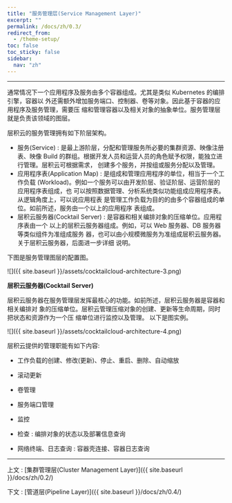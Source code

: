 ```yaml
---
title: "服务管理层(Service Management Layer)"
excerpt: ""
permalink: /docs/zh/0.3/
redirect_from:
  - /theme-setup/
toc: false
toc_sticky: false
sidebar:
  nav: "zh"
---
```


---
通常情况下一个应用程序及服务由多个容器组成。尤其是类似 Kubernetes 的编排引擎，容器以 外还需额外增加服务端口、控制器、卷等对象。因此基于容器的应用程序及服务管理，需要压 缩和管理容器以及相关对象的抽象单位。服务管理层就是负责该领域的图层。

层积云的服务管理拥有如下阶层架构。

* 服务(Service) : 是最上游阶层，分配和管理服务所必要的集群资源、映像注册表、映像 Build 的群组。根据开发人员和运营人员的角色赋予权限，能独立进行管理。层积云可根据需求， 创建多个服务，并按组或服务分配以及管理。
* 应用程序表(Application Map) : 是组成和管理应用程序的单位，相当于一个工作负载 (Workload)。例如一个服务可以由开发阶层、验证阶层、运营阶层的应用程序表组成，也 可以按照数据管理、分析系统类似功能组成应用程序表。从逻辑角度上，可以说应用程表 是管理工作负载为目的的由多个容器组成的单位。如前所述，服务由一个以上的应用程序 表组成。
* 层积云服务器(Cocktail Server) : 是容器和相关编排对象的压缩单位。应用程序表由一个 以上的层积云服务器组成。例如，可以 Web 服务器、DB 服务器等类似组件为准组成服务 器，也可以由小规模微服务为准组成层积云服务器。关于层积云服务器，后面进一步详细 说明。

下图是服务管理图层的配置图。

![]({{ site.baseurl }}/assets/cocktailcloud-architecture-3.png)

**层积云服务器(Cocktail Server)**

层积云服务器在服务管理层发挥最核心的功能。如前所述，层积云服务器是容器和相关编排对 象的压缩单位。层积云管理压缩对象的创建、更新等生命周期，同时把状态和资源作为一个压 缩单位进行监控以及管理。
以下是图实例。

![]({{ site.baseurl }}/assets/cocktailcloud-architecture-4.png)

层积云提供的管理职能有如下内容:

* 工作负载的创建、修改(更新)、停止、重启、删除、自动缩放

* 滚动更新

* 卷管理

* 服务端口管理

* 监控

* 检查 : 编排对象的状态以及部署信息查询

* 网络终端、日志查询 : 容器壳连接、容器日志查询

---

上文 : [集群管理层(Cluster Management Layer)]({{ site.baseurl }}/docs/zh/0.2/)

下文 : [管道层(Pipeline Layer)]({{ site.baseurl }}/docs/zh/0.4/)
